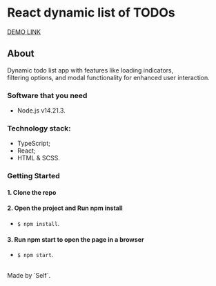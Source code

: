 # **React dynamic list of TODOs**

[DEMO LINK](https://self51.github.io/react_dynamic-list-of-todos/)

## About
Dynamic todo list app with features like loading indicators,<br/>
filtering options, and modal functionality for enhanced user interaction.<br/>

### Software that you need
* Node.js v14.21.3.

### Technology stack:
* TypeScript;
* React;
* HTML & SCSS.

### Getting Started

#### 1. Clone the repo

#### 2. Open the project and Run npm install
* `$ npm install`.

#### 3. Run npm start to open the page in a browser
* `$ npm start`.

<br/>
Made by `Self`.
